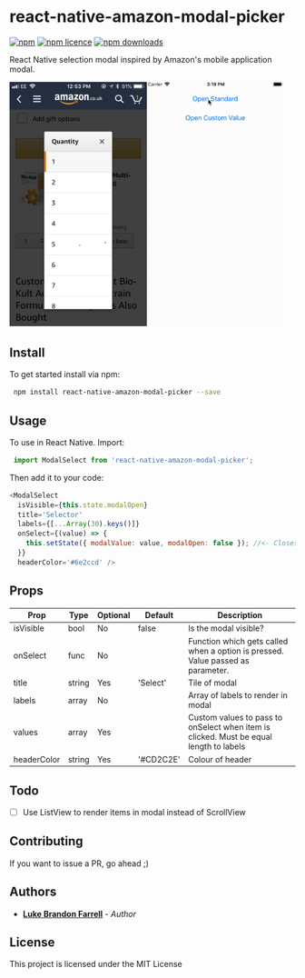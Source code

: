# react-native-amazon-modal-picker

[![npm](https://img.shields.io/npm/v/react-native-amazon-modal-picker.svg?style=flat-square)](https://www.npmjs.com/package/react-native-amazon-modal-picker)
[![npm licence](http://img.shields.io/npm/l/react-native-amazon-modal-picker.svg?style=flat-square)](https://npmjs.org/package/react-native-amazon-modal-picker)
[![npm downloads](http://img.shields.io/npm/dt/react-native-amazon-modal-picker.svg?style=flat-square)](https://npmjs.org/package/react-native-amazon-modal-picker)

React Native selection modal inspired by Amazon's mobile application modal.

<img align="left" src="https://raw.githubusercontent.com/LukeBrandonFarrell/open-source-images/master/react-native-amazon-modal-picker/IMG-0450.jpg" width="48%" />
<img src="https://raw.githubusercontent.com/LukeBrandonFarrell/open-source-images/master/react-native-amazon-modal-picker/modal.gif" width="48%" />

## Install

To get started install via npm:
```sh
 npm install react-native-amazon-modal-picker --save
```

## Usage

To use in React Native. Import:
```js
 import ModalSelect from 'react-native-amazon-modal-picker';
```

Then add it to your code:
```js
<ModalSelect
  isVisible={this.state.modalOpen}
  title='Selector'
  labels={[...Array(30).keys()]}
  onSelect={(value) => {
    this.setState({ modalValue: value, modalOpen: false }); //<- Closes Modal and sets value
  }}
  headerColor='#6e2ccd' />
```

## Props

| Prop            | Type          | Optional  | Default              | Description                                                                             |
| --------------- | ------------- | --------- | -------------------- | --------------------------------------------------------------------------------------- |
| isVisible       | bool          | No        | false                | Is the modal visible?                                                                   |
| onSelect        | func          | No        |                      | Function which gets called when a option is pressed. Value passed as parameter.         |
| title           | string        | Yes       | 'Select'             | Tile of modal                                                                           |
| labels          | array         | No        |                      | Array of labels to render in modal                                                      |
| values          | array         | Yes       |                      | Custom values to pass to onSelect when item is clicked. Must be equal length to labels  |
| headerColor     | string        | Yes       | '#CD2C2E'            | Colour of header                                                                        |

## Todo

- [ ] Use ListView to render items in modal instead of ScrollView

## Contributing

If you want to issue a PR, go ahead ;)

## Authors

* [**Luke Brandon Farrell**](https://lukebrandonfarrell.com/) - *Author*

## License

This project is licensed under the MIT License
